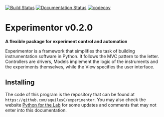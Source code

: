 [![Build Status](https://travis-ci.com/aquilesC/experimentor.svg?branch=master)](https://travis-ci.com/aquilesC/experimentor) [![Documentation Status](https://readthedocs.org/projects/experimentor/badge/?version=latest)](https://experimentor.readthedocs.io/en/latest/?badge=latest) [![codecov](https://codecov.io/gh/aquilesC/experimentor/branch/master/graph/badge.svg)](https://codecov.io/gh/aquilesC/experimentor)

# Experimentor v0.2.0 #

**A flexible package for experiment control and automation**

Experimentor is a framework that simplifies the task of building instrumentation software in Python. It follows the MVC pattern to the letter. Controllers are drivers, Models implement the logic of the instruments and the experiments themselves, while the View specifies the user interface. 

Installing
----------

The code of this program is the repository that can be found at ``https://github.com/aquilesC/experimentor``. You may also check the website [Python for the Lab](https://www.pythonforthelab.com) for some updates and comments that may not enter into this documentation.
